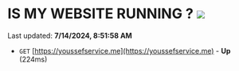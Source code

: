 # IS MY WEBSITE RUNNING ? [![](https://img.shields.io/static/v1?label=Sponsor&message=%E2%9D%A4&logo=GitHub&color=%23fe8e86)](https://github.com/sponsors/Youssef-Lehmam)

Last updated: **7/14/2024, 8:51:58 AM**

- `GET` [https://youssefservice.me](https://youssefservice.me) - **Up** (224ms)
